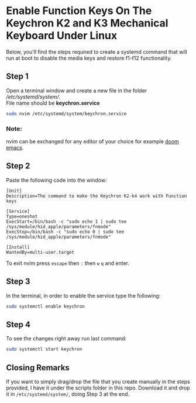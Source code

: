# Enable Function Keys On The Keychron K2 and K3 Mechanical Keyboard Under Linux


Below, you'll find the steps required to create a systemd command that will run at boot to disable the media keys and restore f1-f12 functionality.

## Step 1

Open a terminal window and create a new file in the folder \
_/etc/systemd/system/_.\
File name should be **keychron.service**

```bash
sudo nvim /etc/systemd/system/keychron.service
```

### Note:
nvim can be exchanged for any editor of your choice for example [doom emacs](https://github.com/hlissner/doom-emacs).

## Step 2

Paste the following code into the window:

```
[Unit]
Description=The command to make the Keychron K2-k4 work with Function keys

[Service]
Type=oneshot
ExecStart=/bin/bash -c "sudo echo 1 | sudo tee /sys/module/hid_apple/parameters/fnmode"
ExecStop=/bin/bash -c "sudo echo 0 | sudo tee /sys/module/hid_apple/parameters/fnmode"

[Install]
WantedBy=multi-user.target
```

To exit nvim press `escape` then `:` then `w` `q` and enter.

## Step 3

In the terminal, in order to enable the service type the following:

```bash
sudo systemctl enable keychron
```

## Step 4

To see the changes right away run last command:

```bash
sudo systemctl start keychron
```

## Closing Remarks

If you want to simply drag/drop the file that you create manually in the steps provided, I have it under the scripts folder in this repo. Download it and drop it in `/etc/systemd/system/`, doing Step 3 at the end.
